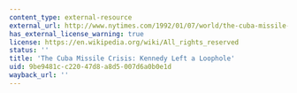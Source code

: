 ```yaml
---
content_type: external-resource
external_url: http://www.nytimes.com/1992/01/07/world/the-cuba-missile-crisis-kennedy-left-a-loophole.html
has_external_license_warning: true
license: https://en.wikipedia.org/wiki/All_rights_reserved
status: ''
title: 'The Cuba Missile Crisis: Kennedy Left a Loophole'
uid: 9be9481c-c220-47d8-a8d5-007d6a0b0e1d
wayback_url: ''
---
```

